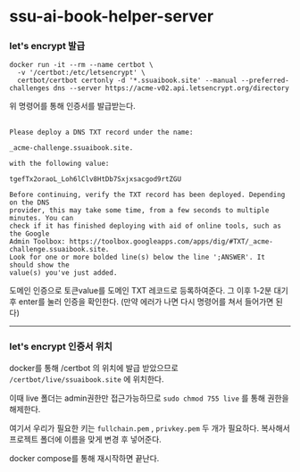 # ssu-ai-book-helper-server

  

### let's encrypt 발급
```
docker run -it --rm --name certbot \
  -v '/certbot:/etc/letsencrypt' \
  certbot/certbot certonly -d '*.ssuaibook.site' --manual --preferred-challenges dns --server https://acme-v02.api.letsencrypt.org/directory
```

위 명령어를 통해 인증서를 발급받는다.
<br /><br />

```
Please deploy a DNS TXT record under the name:

_acme-challenge.ssuaibook.site.

with the following value:

tgefTx2oraoL_Loh6lClv8HtDb7Sxjxsacgod9rtZGU

Before continuing, verify the TXT record has been deployed. Depending on the DNS
provider, this may take some time, from a few seconds to multiple minutes. You can
check if it has finished deploying with aid of online tools, such as the Google
Admin Toolbox: https://toolbox.googleapps.com/apps/dig/#TXT/_acme-challenge.ssuaibook.site.
Look for one or more bolded line(s) below the line ';ANSWER'. It should show the
value(s) you've just added.
```
도메인 인증으로 토큰value를 도메인 TXT 레코드로 등록하여준다.
그 이후 1-2분 대기후 enter를 눌러 인증을 확인한다.
(만약 에러가 나면 다시 명령어를 쳐서 들어가면 된다)

<hr />

### let's encrypt 인증서 위치

docker를 통해 /certbot 의 위치에 발급 받았으므로 `/certbot/live/ssuaibook.site` 에 위치한다.

이때 live 폴더는 admin권한만 접근가능하므로 `sudo chmod 755 live` 를 통해 권한을 해제한다.

여기서 우리가 필요한 키는 `fullchain.pem` , `privkey.pem` 두 개가 필요하다. 복사해서 프로젝트 폴더에 이름을 맞게 변경 후 넣어준다.

docker compose를 통해 재시작하면 끝난다.